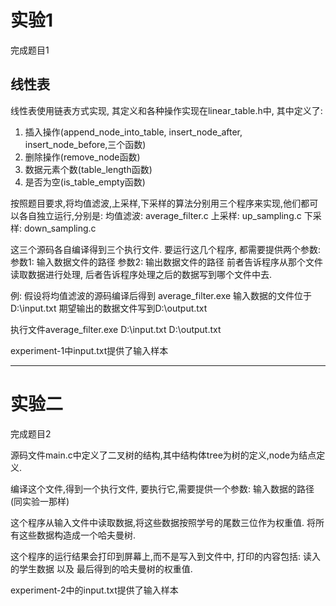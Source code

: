 # 实验1
完成题目1

## 线性表
线性表使用链表方式实现, 其定义和各种操作实现在linear_table.h中, 其中定义了:
1. 插入操作(append_node_into_table, insert_node_after, insert_node_before,三个函数)
2. 删除操作(remove_node函数)
3. 数据元素个数(table_length函数)
4. 是否为空(is_table_empty函数)

按照题目要求,将均值滤波,上采样,下采样的算法分别用三个程序来实现,他们都可以各自独立运行,分别是:
均值滤波: average_filter.c
上采样: up_sampling.c
下采样: down_sampling.c

这三个源码各自编译得到三个执行文件. 要运行这几个程序, 都需要提供两个参数:
    参数1: 输入数据文件的路径
    参数2: 输出数据文件的路径
前者告诉程序从那个文件读取数据进行处理, 后者告诉程序处理之后的数据写到哪个文件中去.

例:
假设将均值滤波的源码编译后得到 average_filter.exe
输入数据的文件位于D:\input.txt
期望输出的数据文件写到D:\output.txt

执行文件average_filter.exe D:\input.txt D:\output.txt

experiment-1中input.txt提供了输入样本

-----------------------------------------

# 实验二
完成题目2

源码文件main.c中定义了二叉树的结构,其中结构体tree为树的定义,node为结点定义.

编译这个文件,得到一个执行文件, 要执行它,需要提供一个参数: 输入数据的路径(同实验一那样)

这个程序从输入文件中读取数据,将这些数据按照学号的尾数三位作为权重值. 将所有这些数据构造成一个哈夫曼树.

这个程序的运行结果会打印到屏幕上,而不是写入到文件中, 打印的内容包括: 读入的学生数据 以及 最后得到的哈夫曼树的权重值.

experiment-2中的input.txt提供了输入样本